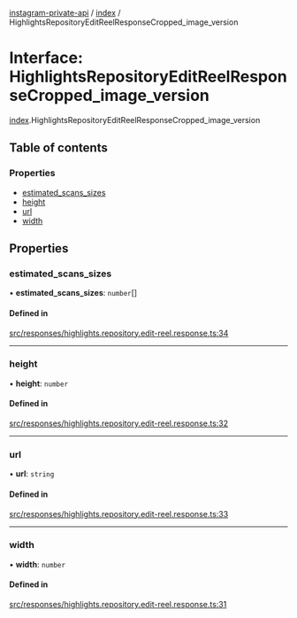 [instagram-private-api](../../README.md) / [index](../../modules/index.md) / HighlightsRepositoryEditReelResponseCropped_image_version

# Interface: HighlightsRepositoryEditReelResponseCropped\_image\_version

[index](../../modules/index.md).HighlightsRepositoryEditReelResponseCropped_image_version

## Table of contents

### Properties

- [estimated\_scans\_sizes](HighlightsRepositoryEditReelResponseCropped_image_version.md#estimated_scans_sizes)
- [height](HighlightsRepositoryEditReelResponseCropped_image_version.md#height)
- [url](HighlightsRepositoryEditReelResponseCropped_image_version.md#url)
- [width](HighlightsRepositoryEditReelResponseCropped_image_version.md#width)

## Properties

### estimated\_scans\_sizes

• **estimated\_scans\_sizes**: `number`[]

#### Defined in

[src/responses/highlights.repository.edit-reel.response.ts:34](https://github.com/Nerixyz/instagram-private-api/blob/0e0721c/src/responses/highlights.repository.edit-reel.response.ts#L34)

___

### height

• **height**: `number`

#### Defined in

[src/responses/highlights.repository.edit-reel.response.ts:32](https://github.com/Nerixyz/instagram-private-api/blob/0e0721c/src/responses/highlights.repository.edit-reel.response.ts#L32)

___

### url

• **url**: `string`

#### Defined in

[src/responses/highlights.repository.edit-reel.response.ts:33](https://github.com/Nerixyz/instagram-private-api/blob/0e0721c/src/responses/highlights.repository.edit-reel.response.ts#L33)

___

### width

• **width**: `number`

#### Defined in

[src/responses/highlights.repository.edit-reel.response.ts:31](https://github.com/Nerixyz/instagram-private-api/blob/0e0721c/src/responses/highlights.repository.edit-reel.response.ts#L31)
